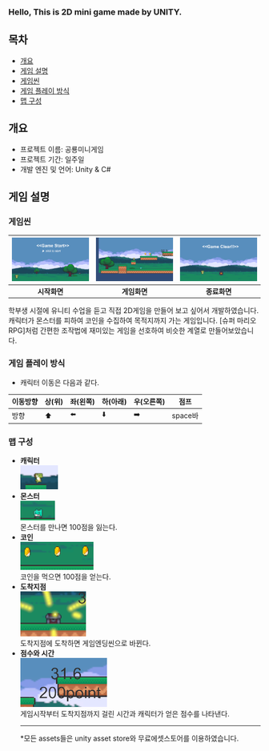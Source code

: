 ### Hello, This is 2D mini game made by UNITY.
## **목차**
- [개요](##개요)
- [게임 설명](##게임설명)
- [게임씬](###게임씬)
- [게임 플레이 방식](###게임플레이방식)
- [맵 구성](###맵구성)


## **개요**
- 프로젝트 이름: 공룡미니게임
- 프로젝트 기간: 일주일
- 개발 엔진 및 언어: Unity & C#

## **게임 설명**

### 게임씬
|<img src=readmeImages/start.png>|<img src=readmeImages/game.png>|<img src=readmeImages/clear.png>|
|:---:|:---:|:---:|
|**시작화면**|**게임화면**|**종료화면**|

학부생 시절에 유니티 수업을 듣고 직접 2D게임을 만들어 보고 싶어서 개발하였습니다. <br/>
캐릭터가 몬스터를 피하여 코인을 수집하여 목적지까지 가는 게임입니다. [슈퍼 마리오 RPG]처럼 간편한 조작법에 재미있는 게임을 선호하여 비슷한 계열로 만들어보았습니다. <br/>

### 게임 플레이 방식
- 캐릭터 이동은 다음과 같다. 
  
|이동방향|상(위)|좌(왼쪽)|하(아래)|우(오른쪽)|점프|
|---|---|---|---|---|---|
|방향|⬆️|⬅️|⬇️|➡️|space바|


### 맵 구성
- **캐릭터**
  <br/>
  <img src=readmeImages/dino.png>
- **몬스터**
  <br/>
  <img src=readmeImages/enemy.png><br/>
   몬스터를 만나면 100점을 잃는다.
- **코인**
  <br/>
  <img src=readmeImages/coin.png><br/>
   코인을 먹으면 100점을 얻는다.
- **도착지점**
  <br/>
  <img src=readmeImages/arrive.png><br/>
   도착지점에 도착하면 게임엔딩씬으로 바뀐다.
- **점수와 시간**
  <br/>
  <img src=readmeImages/score.png><br/>
  게임시작부터 도착지점까지 걸린 시간과 캐릭터가 얻은 점수를 나타낸다. 
  <hr/>
  *모든 assets들은 unity asset store와 무료에셋스토어를 이용하였습니다. 

